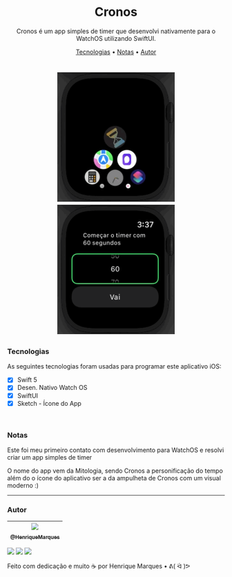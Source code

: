 <h1 align="center">
  Cronos
</h1>   

<p align="center"> Cronos é um app simples de timer que desenvolvi nativamente para o WatchOS utilizando SwiftUI.
  
<p align="center">
 <a href="#tecnologias">Tecnologias</a> •
  <a href="#notas">Notas</a> •
  <a href="#autor">Autor</a> 
</p>

<h1 align="center">
  <img alt="gif" src="./Github Images/Open.gif" height="300" />
  <img alt="gif" src="./Github Images/watch.gif" height="300" />
    
 

</h1>

### Tecnologias

As seguintes tecnologias foram usadas para programar este aplicativo iOS:

* [x] Swift 5
* [x] Desen. Nativo Watch OS
* [x] SwiftUI
* [x] Sketch - Ícone do App
   
<br>

### Notas

Este foi meu primeiro contato com desenvolvimento para WatchOS e resolvi criar um app simples de timer 
   
O nome do app vem da Mitologia, sendo Cronos a personificação do tempo além do o ícone do aplicativo ser a da ampulheta de Cronos com um visual moderno :) 

---

### Autor 

| [<img src="https://avatars.githubusercontent.com/u/86681672?s=96&v=4" width=115><br><sub>@HenriqueMarques</sub>](https://github.com/RickyMarq) |
| :---: |

<a href = "mailto:henriquefmcosta75@gmail.com"><img src="https://img.shields.io/badge/-Gmail-%23333?style=for-the-badge&logo=gmail&logoColor=white" target="_blank"></a>
<a href="https://www.instagram.com/henrique_marques76/" target="_blank"><img src="https://img.shields.io/badge/-Instagram-%23E4405F?style=for-the-badge&logo=instagram&logoColor=white" target="_blank"></a> 
 <a href="https://www.linkedin.com/in/henrique-marques-5553581b5/" target="_blank"><img src="https://img.shields.io/badge/-LinkedIn-%230077B5?style=for-the-badge&logo=linkedin&logoColor=white" target="_blank"></a> 
 
Feito com dedicação e muito ☕️ por Henrique Marques • ᕕ( ᐛ )ᕗ
